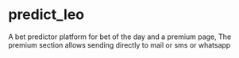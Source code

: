 # predict_leo
A bet predictor platform for bet of the day and a premium page,
The premium section allows sending directly to mail or sms or whatsapp
